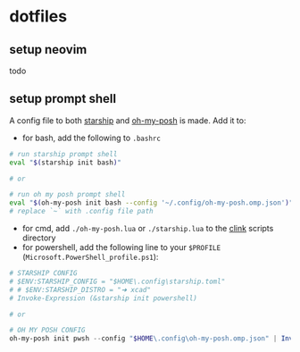 # dotfiles

## setup neovim

todo

## setup prompt shell

A config file to both [starship](https://starship.rs/installing) and [oh-my-posh](https://ohmyposh.dev/docs/) is made. Add it to:

- for bash, add the following to `.bashrc`

```bash
# run starship prompt shell
eval "$(starship init bash)"

# or

# run oh my posh prompt shell
eval "$(oh-my-posh init bash --config '~/.config/oh-my-posh.omp.json')"
# replace `~` with .config file path
```

- for cmd, add `./oh-my-posh.lua` or `./starship.lua` to the [clink](https://chrisant996.github.io/clink/clink.html) scripts directory
- for powershell, add the following line to your `$PROFILE` (`Microsoft.PowerShell_profile.ps1`):

```powershell
# STARSHIP CONFIG
# $ENV:STARSHIP_CONFIG = "$HOME\.config\starship.toml"
# # $ENV:STARSHIP_DISTRO = "➜ xcad"
# Invoke-Expression (&starship init powershell)

# or

# OH MY POSH CONFIG
oh-my-posh init pwsh --config "$HOME\.config\oh-my-posh.omp.json" | Invoke-Expression
```

